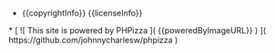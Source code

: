 <!-- This is the footer of the PHPizza skin,, the default skin on the CMS also named PHPizza. -->


* <div class="phpizza-footer-copyright-info">
    <!-- Copyright information -->
    {{copyrightInfo}} {{licenseInfo}}
</div>
* [
    ![
        This site is powered by PHPizza
    ](
    {{poweredByImageURL}}
    )
](
    https://github.com/johnnycharlesw/phpizza
)

